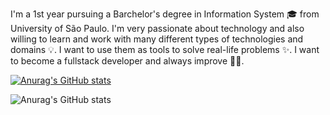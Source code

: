 I'm a 1st year pursuing a Barchelor's degree in Information System 🎓 from University of São Paulo. I'm very passionate about technology and also willing to learn and work with many different types of technologies and domains 💡. I want to use them as tools to solve real-life problems ✨. I want to become a fullstack developer and always improve 👨‍💻.

[![Anurag's GitHub stats](https://github-readme-stats.vercel.app/api?username=zizo-xd)](https://github.com/anuraghazra/github-readme-stats)

![Anurag's GitHub stats](https://github-readme-stats.vercel.app/api?username=zizo-xd&show_icons=true&theme=dark)
